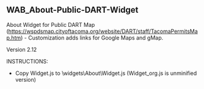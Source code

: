 ## WAB_About-Public-DART-Widget
About Widget for Public DART Map (https://wspdsmap.cityoftacoma.org/website/DART/staff/TacomaPermitsMap.htm) - Customization adds links for Google Maps and gMap.

Version 2.12

INSTRUCTIONS:

* Copy Widget.js to \widgets\About\Widget.js (Widget_org.js is unminified version) 
